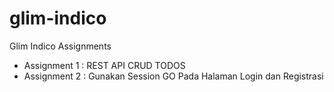 # glim-indico

Glim Indico Assignments

- Assignment 1 : REST API CRUD TODOS
- Assignment 2 : Gunakan Session GO Pada Halaman Login dan Registrasi
